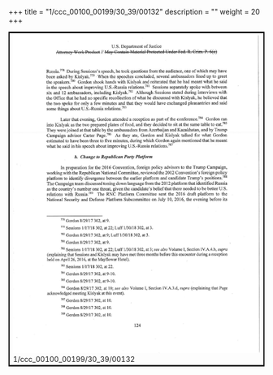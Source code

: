 +++
title = "1/ccc_00100_00199/30_39/00132"
description = ""
weight = 20
+++

<table style="border:2px solid black;max-width:800px;max-height:800px;" 
><tr><td>
<img class="center-fit-jpg"
src="/jpg_/jpg_mueller_report_searchable_132.jpg">
1/ccc_00100_00199/30_39/00132
</img></td></tr></table>
